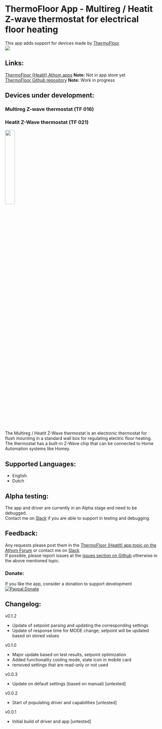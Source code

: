 # ThermoFloor App - Multireg / Heatit Z-wave thermostat for electrical floor heating
This app adds support for devices made by [ThermoFloor](http://www.thermo-floor.no/).  
<a href="https://github.com/TedTolboom/hk.com.remotec">
  <img src="https://raw.githubusercontent.com/TedTolboom/no.ThermoFloor/master/assets/images/small.jpg">
</a>  

## Links:
[ThermoFloor (Heatit) Athom apps](https://apps.athom.com/app/no.ThermoFloor) **Note:** Not in app store yet                         
[ThermoFloor Github repository](https://github.com/TedTolboom/no.ThermoFloor) **Note:** Work in progress              

## Devices under development:
### Multireg Z-wave thermostat (TF 016)
### Heatit Z-Wave thermostat (TF 021)
<a href="https://github.com/TedTolboom/no.ThermoFloor">
  <img src="https://rawgit.com/TedTolboom/no.ThermoFloor/master/drivers/TF_Thermostat/assets/icon.svg" width="25%" height="25%">
</a>  

The Multireg / Heatit Z-Wave thermostat is an electronic thermostat for flush mounting in a standard wall box for regulating electric floor heating. The thermostat has a built-in Z-Wave chip that can be connected to Home Automation systems like Homey.  

## Supported Languages:
* English   
* Dutch    

## Alpha testing:   
The app and driver are currently in an Alpha stage and need to be debugged.   
Contact me on [Slack](https://athomcommunity.slack.com/team/tedtolboom) if you are able to support in testing and debugging.

## Feedback:
Any requests please post them in the [ThermoFloor (Heatit) app topic on the Athom Forum](https://forum.athom.com/discussion/3181/) or contact me on [Slack](https://athomcommunity.slack.com/team/tedtolboom)    
If possible, please report issues at the [issues section on Github](https://github.com/TedTolboom/no.ThermoFloor/issues) otherwise in the above mentioned topic.     

### Donate:
If you like the app, consider a donation to support development    
[![Paypal Donate](https://www.paypalobjects.com/en_US/NL/i/btn/btn_donateCC_LG.gif)](https://www.paypal.com/cgi-bin/webscr?cmd=_donations&business=5JCN4Q3XSBTBJ&lc=NL&item_name=Athom%20Homey%20apps&item_number=ThermoFloor%20app&currency_code=EUR&bn=PP%2dDonationsBF%3abtn_donateCC_LG%2egif%3aNonHosted)

## Changelog:
v0.1.2    
* Update of setpoint parsing and updating the corresponding settings    
* Update of response time for MODE change; setpoint will be updated based on stored values   

v0.1.0    
* Major update based on test results, setpoint optimization    
* Added functionality cooling mode, state icon in mobile card   
* removed settings that are read-only or not used    

v0.0.3    
* Update on default settings (based on manual) [untested]  

v0.0.2    
* Start of populating driver and capabilities [untested]  

v0.0.1    
* Initial build of driver and app [untested]  
